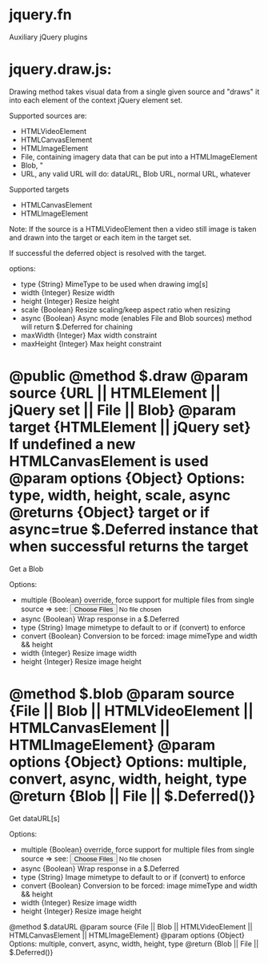 jquery.fn
=========

Auxiliary jQuery plugins


jquery.draw.js:
=========
Drawing method takes visual data from a single given source and "draws" it into each element
of the context jQuery element set.

Supported sources are:
- HTMLVideoElement
- HTMLCanvasElement
- HTMLImageElement
- File, containing imagery data that can be put into a HTMLImageElement
- Blob, "
- URL, any valid URL will do: dataURL, Blob URL, normal URL, whatever

Supported targets
- HTMLCanvasElement
- HTMLImageElement

Note:
  If the source is a HTMLVideoElement then a video still image is taken and drawn into 
  the target or each item in the target set.

If successful the deferred object is resolved with the target.

options:
- type {String} MimeType to be used when drawing img[s]
- width {Integer} Resize width
- height {Integer} Resize height
- scale {Boolean} Resize scaling/keep aspect ratio when resizing
- async {Boolean} Async mode (enables File and Blob sources) method will return $.Deferred for chaining
- maxWidth {Integer} Max width constraint
- maxHeight {Integer} Max height constraint

@public
@method $.draw
@param source {URL || HTMLElement || jQuery set || File || Blob}
@param target {HTMLElement || jQuery set} If undefined a new HTMLCanvasElement is used
@param options {Object} Options: type, width, height, scale, async
@returns {Object} target or if async=true $.Deferred instance that when successful returns the target
==

Get a Blob

Options:
- multiple {Boolean} override, force support for multiple files from single source => see: <input type="file" multiple />
- async {Boolean} Wrap response in a $.Deferred
- type {String} Image mimetype to default to or if (convert) to enforce
- convert {Boolean} Conversion to be forced: image mimeType and width && height
- width {Integer} Resize image width
- height {Integer} Resize image height

@method $.blob
@param source {File || Blob || HTMLVideoElement || HTMLCanvasElement || HTMLImageElement}
@param options {Object} Options: multiple, convert, async, width, height, type
@return {Blob || File || $.Deferred()}
==

Get dataURL[s]

Options:
- multiple {Boolean} override, force support for multiple files from single source => see: <input type="file" multiple />
- async {Boolean} Wrap response in a $.Deferred
- type {String} Image mimetype to default to or if (convert) to enforce
- convert {Boolean} Conversion to be forced: image mimeType and width && height
- width {Integer} Resize image width
- height {Integer} Resize image height

@method $.dataURL
@param source {File || Blob || HTMLVideoElement || HTMLCanvasElement || HTMLImageElement}
@param options {Object} Options: multiple, convert, async, width, height, type
@return {Blob || File || $.Deferred()}

